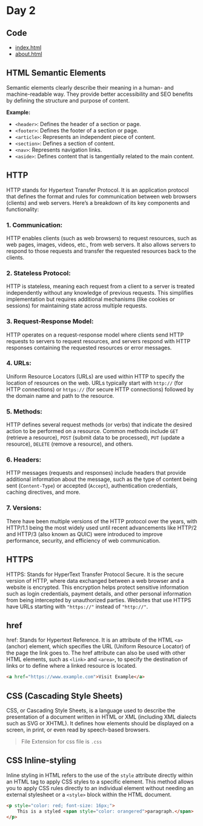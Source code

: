 # Day 2

## Code

- [index.html](./index.html)
- [about.html](./about.html)

## HTML Semantic Elements

Semantic elements clearly describe their meaning in a human- and machine-readable way. They provide better accessibility and SEO benefits by defining the structure and purpose of content.

**Example:**

- `<header>`: Defines the header of a section or page.
- `<footer>`: Defines the footer of a section or page.
- `<article>`: Represents an independent piece of content.
- `<section>`: Defines a section of content.
- `<nav>`: Represents navigation links.
- `<aside>`: Defines content that is tangentially related to the main content.

## HTTP

HTTP stands for Hypertext Transfer Protocol. It is an application protocol that defines the format and rules for communication between web browsers (clients) and web servers. Here’s a breakdown of its key components and functionality:

### 1. Communication:

HTTP enables clients (such as web browsers) to request resources, such as web pages, images, videos, etc., from web servers. It also allows servers to respond to those requests and transfer the requested resources back to the clients.

### 2. Stateless Protocol:

HTTP is stateless, meaning each request from a client to a server is treated independently without any knowledge of previous requests. This simplifies implementation but requires additional mechanisms (like cookies or sessions) for maintaining state across multiple requests.

### 3. Request-Response Model:

HTTP operates on a request-response model where clients send HTTP requests to servers to request resources, and servers respond with HTTP responses containing the requested resources or error messages.

### 4. URLs:

Uniform Resource Locators (URLs) are used within HTTP to specify the location of resources on the web. URLs typically start with `http://` (for HTTP connections) or `https://` (for secure HTTP connections) followed by the domain name and path to the resource.

### 5. Methods:

HTTP defines several request methods (or verbs) that indicate the desired action to be performed on a resource. Common methods include `GET` (retrieve a resource), `POST` (submit data to be processed), `PUT` (update a resource), `DELETE` (remove a resource), and others.

### 6. Headers:

HTTP messages (requests and responses) include headers that provide additional information about the message, such as the type of content being sent (`Content-Type`) or accepted (`Accept`), authentication credentials, caching directives, and more.

### 7. Versions:

There have been multiple versions of the HTTP protocol over the years, with HTTP/1.1 being the most widely used until recent advancements like HTTP/2 and HTTP/3 (also known as QUIC) were introduced to improve performance, security, and efficiency of web communication.

## HTTPS

HTTPS: Stands for HyperText Transfer Protocol Secure. It is the secure version of HTTP, where data exchanged between a web browser and a website is encrypted. This encryption helps protect sensitive information such as login credentials, payment details, and other personal information from being intercepted by unauthorized parties. Websites that use HTTPS have URLs starting with `"https://"` instead of `"http://"`.

## href

href: Stands for Hypertext Reference. It is an attribute of the HTML `<a>` (anchor) element, which specifies the URL (Uniform Resource Locator) of the page the link goes to. The href attribute can also be used with other HTML elements, such as `<link>` and `<area>`, to specify the destination of links or to define where a linked resource is located.

```HTML
<a href="https://www.example.com">Visit Example</a>
```

## CSS (Cascading Style Sheets)

CSS, or Cascading Style Sheets, is a language used to describe the presentation of a document written in HTML or XML (including XML dialects such as SVG or XHTML). It defines how elements should be displayed on a screen, in print, or even read by speech-based browsers.

> File Extension for css file is `.css`

## CSS Inline-styling

Inline styling in HTML refers to the use of the `style` attribute directly within an HTML tag to apply CSS styles to a specific element. This method allows you to apply CSS rules directly to an individual element without needing an external stylesheet or a `<style>` block within the HTML document.

```HTML
<p style="color: red; font-size: 16px;">
    This is a styled <span style="color: orangered">paragraph.</span>
</p>

```
